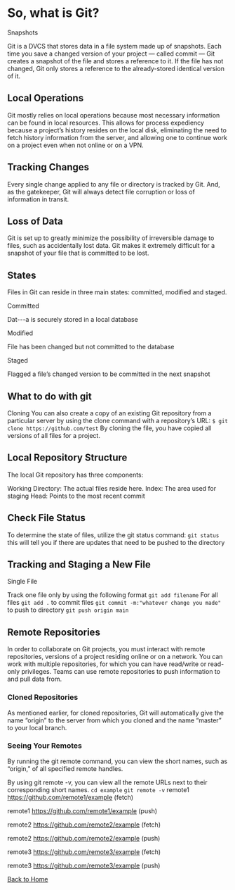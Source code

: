 # So, what is Git?
Snapshots

Git is a DVCS that stores data in a file system made up of snapshots. Each time you save a changed version of your project — called commit — Git creates a snapshot of the file and stores a reference to it. If the file has not changed, Git only stores a reference to the already-stored identical version of it.

## Local Operations

Git mostly relies on local operations because most necessary information can be found in local resources. This allows for process expediency because a project’s history resides on the local disk, eliminating the need to fetch history information from the server, and allowing one to continue work on a project even when not online or on a VPN.

## Tracking Changes

Every single change applied to any file or directory is tracked by Git. And, as the gatekeeper, Git will always detect file corruption or loss of information in transit.

## Loss of Data

Git is set up to greatly minimize the possibility of irreversible damage to files, such as accidentally lost data. Git makes it extremely difficult for a snapshot of your file that is committed to be lost.

## States

Files in Git can reside in three main states: committed, modified and staged.

Committed

Dat---a is securely stored in a local database

Modified

File has been changed but not committed to the database

Staged

Flagged a file’s changed version to be committed in the next snapshot

## What to do with git

Cloning
You can also create a copy of an existing Git repository from a particular server by using the clone command with a repository’s URL:
`$ git clone https://github.com/test`
By cloning the file, you have copied all versions of all files for a project.

## Local Repository Structure

The local Git repository has three components:

Working Directory: The actual files reside here.
Index: The area used for staging
Head: Points to the most recent commit

## Check File Status

To determine the state of files, utilize the git status command:
`git status`
this will tell you if there are updates that need to be pushed to the directory

## Tracking and Staging a New File

Single File

Track one file only by using the following format
`git add filename`
For all files 
`git add .`
to commit files 
`git commit -m:"whatever change you made"`
to push to directory
`git push origin main`

## Remote Repositories

In order to collaborate on Git projects, you must interact with remote repositories, versions of a project residing online or on a network. You can work with multiple repositories, for which you can have read/write or read-only privileges. Teams can use remote repositories to push information to and pull data from.

### Cloned Repositories
As mentioned earlier, for cloned repositories, Git will automatically give the name “origin” to the server from which you cloned and the name “master” to your local branch.

### Seeing Your Remotes
By running the git remote command, you can view the short names, such as “origin,” of all specified remote handles.

By using git remote -v, you can view all the remote URLs next to their corresponding short names.
`cd example`
`git remote -v`
remote1 https://github.com/remote1/example (fetch)

remote1 https://github.com/remote1/example (push)

remote2 https://github.com/remote2/example (fetch)

remote2 https://github.com/remote2/example (push)

remote3 https://github.com/remote3/example (fetch)

remote3 https://github.com/remote3/example (push)


[Back to Home](../README.md)